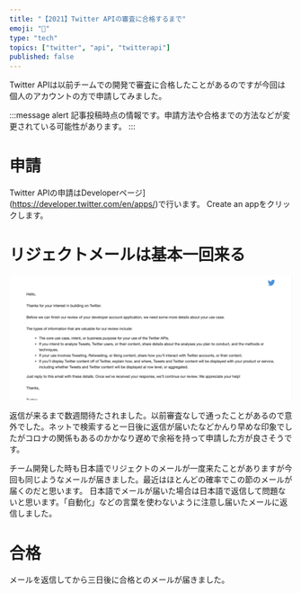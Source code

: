 ```yaml
---
title: "【2021】Twitter APIの審査に合格するまで"
emoji: "🙆"
type: "tech"
topics: ["twitter", "api", "twitterapi"]
published: false
---
```


Twitter APIは以前チームでの開発で審査に合格したことがあるのですが今回は個人のアカウントの方で申請してみました。

:::message alert
記事投稿時点の情報です。申請方法や合格までの方法などが変更されている可能性があります。
:::

# 申請

Twitter APIの申請はDeveloperページ](https://developer.twitter.com/en/apps/)で行います。
Create an appをクリックします。

# リジェクトメールは基本一回来る

![](/images/2021-twitter-api/reject.png)

返信が来るまで数週間待たされました。以前審査なしで通ったことがあるので意外でした。ネットで検索すると一日後に返信が届いたなどかんり早めな印象でしたがコロナの関係もあるのかかなり遅めで余裕を持って申請した方が良さそうです。

チーム開発した時も日本語でリジェクトのメールが一度来たことがありますが今回も同じようなメールが届きました。最近はほとんどの確率でこの節のメールが届くのだと思います。
日本語でメールが届いた場合は日本語で返信して問題ないと思います。「自動化」などの言葉を使わないように注意し届いたメールに返信しました。

# 合格

メールを返信してから三日後に合格とのメールが届きました。